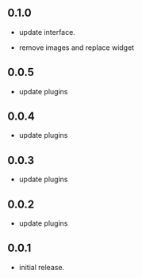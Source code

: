 ## 0.1.0

* update interface.
 - remove images and replace widget

## 0.0.5

* update plugins

## 0.0.4

* update plugins

## 0.0.3

* update plugins

## 0.0.2

* update plugins


## 0.0.1

* initial release.
